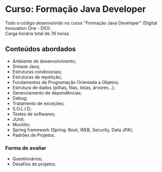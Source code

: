 # Curso: Formação Java Developer
Todo o código desenvolvido no curso "Formação Java Developer" (Digital Innovation One - DIO).  
Carga horária total de 76 horas.

## Conteúdos abordados
- Ambiente de desenvolvimento;
- Sintaxe Java;
- Estruturas condicionais;
- Estruturas de repetição;
- Fundamentos de Programação Orientada a Objetos;
- Estrutura de dados (pilhas, filas, listas, árvores...);
- Gerenciamento de dependências;
- Debug;
- Tratamento de exceções;
- S.O.L.I.D;
- Testes de softwares;
- JUnit;
- Mockito;
- Spring framework (Spring: Boot, WEB, Security, Data JPA);
- Padrões de Projetos.

### Forma de avaliar
- Questionários;
- Desafios de projetos.
